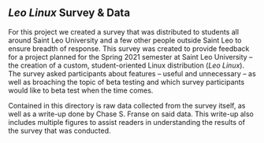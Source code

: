 ## *Leo Linux* Survey & Data

For this project we created a survey that was distributed to students all around Saint Leo University and a few other people outside Saint Leo to ensure breadth of response. This survey was created to provide feedback for a project planned for the Spring 2021 semester at Saint Leo University – the creation of a custom, student-oriented Linux distribution (*Leo Linux*). The survey asked participants about features – useful and unnecessary – as well as broaching the topic of beta testing and which survey participants would like to beta test when the time comes.

Contained in this directory is raw data collected from the survey itself, as well as a write-up done by Chase S. Franse on said data. This write-up also includes multiple figures to assist readers in understanding the results of the survey that was conducted.
